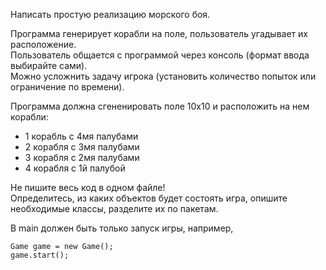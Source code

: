 Написать простую реализацию морского боя.

Программа генерирует корабли на поле, пользователь угадывает их расположение.  
Пользователь общается с программой через консоль (формат ввода выбирайте сами).  
Можно усложнить задачу игрока (установить количество попыток или ограничение по времени).  

Программа должна сгененировать поле 10x10 и расположить на нем корабли:
- 1 корабль с 4мя палубами
- 2 корабля с 3мя палубами
- 3 корабля с 2мя палубами
- 4 корабля с 1й палубой

Не пишите весь код в одном файле!  
Определитесь, из каких объектов будет состоять игра, опишите необходимые классы, разделите их по пакетам.  

В main должен быть только запуск игры, например,

    Game game = new Game();
    game.start();
